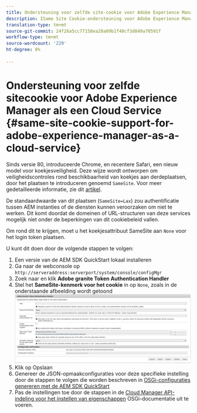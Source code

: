 ```yaml
---
title: Ondersteuning voor zelfde site-cookie voor Adobe Experience Manager als Cloud Service
description: ISame Site Cookie-ondersteuning voor Adobe Experience Manager als Cloud Service
translation-type: tm+mt
source-git-commit: 24f26a5cc77158ea20a09b1f40cf3d849a70591f
workflow-type: tm+mt
source-wordcount: '229'
ht-degree: 0%

---
```



# Ondersteuning voor zelfde sitecookie voor Adobe Experience Manager als een Cloud Service {#same-site-cookie-support-for-adobe-experience-manager-as-a-cloud-service}

Sinds versie 80, introduceerde Chrome, en recentere Safari, een nieuw model voor koekjesveiligheid. Deze wijze wordt ontworpen om veiligheidscontroles rond beschikbaarheid van koekjes aan derdeplaatsen, door het plaatsen te introduceren genoemd `SameSite`. Voor meer gedetailleerde informatie, zie dit [artikel](https://web.dev/samesite-cookies-explained/).

De standaardwaarde van dit plaatsen (`SameSite=Lax`) zou authentificatie tussen AEM instanties of de diensten kunnen veroorzaken om niet te werken. Dit komt doordat de domeinen of URL-structuren van deze services mogelijk niet onder de beperkingen van dit cookiebeleid vallen.

Om rond dit te krijgen, moet u het koekjesattribuut SameSite aan `None` voor het login token plaatsen.

U kunt dit doen door de volgende stappen te volgen:

1. Een versie van de AEM SDK QuickStart lokaal installeren
1. Ga naar de webconsole op `http://serveraddress:serverport/system/console/configMgr`
1. Zoek naar en klik **Adobe granite Token Authentication Handler**
1. Stel het **SameSite-kenmerk voor het cookie** in op `None`, zoals in de onderstaande afbeelding wordt getoond
   ![samesite](/help/security/assets/samesite1.png)
1. Klik op Opslaan
1. Genereer de JSON-opmaakconfiguraties voor deze specifieke instelling door de stappen te volgen die worden beschreven in [OSGi-configuraties genereren met de AEM SDK QuickStart](/help/implementing/deploying/configuring-osgi.md#generating-osgi-configurations-using-the-aem-sdk-quickstart)
1. Pas de instellingen toe door de stappen in de [Cloud Manager API-indeling voor het instellen van eigenschappen](/help/implementing/deploying/configuring-osgi.md#cloud-manager-api-format-for-setting-properties) OSGi-documentatie uit te voeren.

